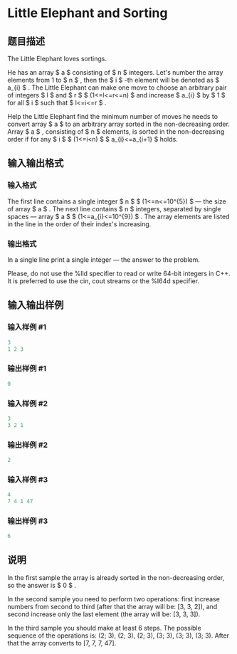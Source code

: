 # Little Elephant and Sorting

## 题目描述

The Little Elephant loves sortings.

He has an array $ a $ consisting of $ n $ integers. Let's number the array elements from 1 to $ n $ , then the $ i $ -th element will be denoted as $ a_{i} $ . The Little Elephant can make one move to choose an arbitrary pair of integers $ l $ and $ r $ $ (1<=l<=r<=n) $ and increase $ a_{i} $ by $ 1 $ for all $ i $ such that $ l<=i<=r $ .

Help the Little Elephant find the minimum number of moves he needs to convert array $ a $ to an arbitrary array sorted in the non-decreasing order. Array $ a $ , consisting of $ n $ elements, is sorted in the non-decreasing order if for any $ i $ $ (1<=i&lt;n) $ $ a_{i}<=a_{i+1} $ holds.

## 输入输出格式

### 输入格式

The first line contains a single integer $ n $ $ (1<=n<=10^{5}) $ — the size of array $ a $ . The next line contains $ n $ integers, separated by single spaces — array $ a $ $ (1<=a_{i}<=10^{9}) $ . The array elements are listed in the line in the order of their index's increasing.

### 输出格式

In a single line print a single integer — the answer to the problem.

Please, do not use the %lld specifier to read or write 64-bit integers in С++. It is preferred to use the cin, cout streams or the %I64d specifier.

## 输入输出样例

### 输入样例 #1

```cpp
3
1 2 3

```
### 输出样例 #1

```cpp
0

```
### 输入样例 #2

```cpp
3
3 2 1

```
### 输出样例 #2

```cpp
2

```
### 输入样例 #3

```cpp
4
7 4 1 47

```
### 输出样例 #3

```cpp
6

```
## 说明

In the first sample the array is already sorted in the non-decreasing order, so the answer is $ 0 $ .

In the second sample you need to perform two operations: first increase numbers from second to third (after that the array will be: \[3, 3, 2\]), and second increase only the last element (the array will be: \[3, 3, 3\]).

In the third sample you should make at least 6 steps. The possible sequence of the operations is: (2; 3), (2; 3), (2; 3), (3; 3), (3; 3), (3; 3). After that the array converts to \[7, 7, 7, 47\].


